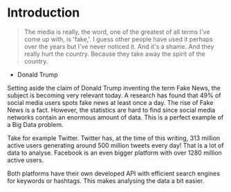 # Introduction
> The media is really, the word, one of the greatest of all terms I've come up with, is 'fake,'. I guess other people have used it perhaps over the years but I've never noticed it. And it's a shame. And they really hurt the country. Because they take away the spirit of the country.
- Donald Trump

Setting aside the claim of Donald Trump inventing the term Fake News, the subject is becoming very relevant today. A research has found that 49% of social media users spots fake news at least once a day. The rise of Fake News is a fact. However, the statistics are hard to find since social media networks contain an enormous amount of data. This is a perfect example of a Big Data problem.

Take for example Twitter. Twitter has, at the time of this writing, 313 million active users generating around 500 million tweets every day! That is a lot of data to analyse. Facebook is an even bigger platform with over 1280 million active users.

Both platforms have their own developed API with efficient search engines for keywords or hashtags. This makes analysing the data a bit easier.

## 
